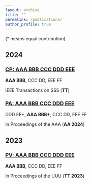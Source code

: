 ```yaml
---
layout: archive
title: ""
permalink: /publications/
author_profile: true
---
```


(* means equal contribution)

## 2024
### [CP: AAA BBB CCC DDD EEE](https://yq121.github.io/publications/)
<b>AAA BBB</b>, CCC DD, EEE FF

IEEE Transactions on SSS (<b>TT</b>)


### [PA: AAA BBB CCC DDD EEE](https://yq121.github.io/publications/)
DDD EE*, <b>AAA BBB*</b>, CCC DD, EEE FF

In Proceedings of the AAA (<b>AA 2024</b>)


## 2023
### [PV: AAA BBB CCC DDD EEE](https://yq121.github.io/publications/)
<b>AAA BBB</b>, CCC DD, EEE FF

In Proceedings of the UUU (<b>TT 2023</b>)
